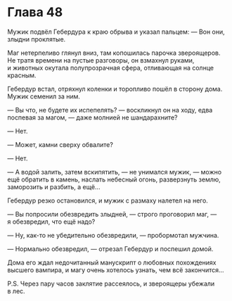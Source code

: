 # Глава 48

Мужик подвёл Гебердура к краю обрыва и указал пальцем: — Вон они, злыдни проклятые.

Маг нетерпеливо глянул вниз, там копошилась парочка звероящеров. Не тратя времени на пустые разговоры, он взмахнул руками, и животных окутала полупрозрачная сфера, отливающая на солнце красным.

Гебердур встал, отряхнул коленки и торопливо пошёл в сторону дома. Мужик семенил за ним.

— Вы что, не будете их испепелять? — воскликнул он на ходу, едва поспевая за магом, — даже молнией не шандарахните?

— Нет.

— Может, камни сверху обвалите?

— Нет.

— А водой залить, затем вскипятить, — не унимался мужик, — можно ещё обратить в камень, наслать небесный огонь, разверзнуть землю, заморозить и разбить, а ещё...

Гебердур резко остановился, и мужик с размаху налетел на него.

— Вы попросили обезвредить злыдней, — строго проговорил маг, — я обезвредил, что ещё надо?

— Ну, как-то не убедительно обезвредили, — пробормотал мужчина.

— Нормально обезвредил, — отрезал Гебердур и поспешил домой.

Дома его ждал недочитанный манускрипт о любовных похождениях высшего вампира, и магу очень хотелось узнать, чем всё закончится...

P.S. Через пару часов заклятие рассеялось, и звероящеры убежали в лес.
